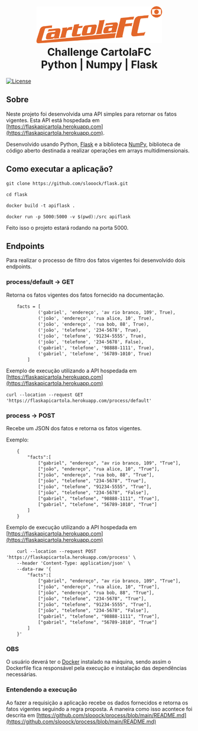<h1 align="center">
    <img alt="Agility" src="images/cartola-fc-logo.png" height="100px" />
    <br>Challenge CartolaFC<br/>
    Python | Numpy | Flask
</h1>

<p align="center">

<a href="https://packagist.org/packages/laravel/framework"><img src="https://poser.pugx.org/laravel/framework/license.svg" alt="License"></a>

</p>

## Sobre

Neste projeto foi desenvolvida uma API simples para retornar os fatos vigentes. Esta API está hospedada em [https://flaskapicartola.herokuapp.com](https://flaskapicartola.herokuapp.com).

Desenvolvido usando Python, [Flask](https://flask.palletsprojects.com/en/2.0.x/) e a biblioteca [NumPy](https://numpy.org/), biblioteca de código aberto destinada a realizar operações em arrays multidimensionais.

## Como executar a aplicação?

```
git clone https://github.com/slooock/flask.git
```

```
cd flask
```

```
docker build -t apiflask .
```

```
docker run -p 5000:5000 -v $(pwd):/src apiflask
```

Feito isso o projeto estará rodando na porta 5000.

## Endpoints

Para realizar o processo de filtro dos fatos vigentes foi desenvolvido dois endpoints.

### process/default -> GET

Retorna os fatos vigentes dos fatos fornecido na documentação.

```
    facts = [
            ('gabriel', 'endereço', 'av rio branco, 109', True),
            ('joão', 'endereço', 'rua alice, 10', True),
            ('joão', 'endereço', 'rua bob, 88', True),
            ('joão', 'telefone', '234-5678', True),
            ('joão', 'telefone', '91234-5555', True),
            ('joão', 'telefone', '234-5678', False),
            ('gabriel', 'telefone', '98888-1111', True),
            ('gabriel', 'telefone', '56789-1010', True)
        ]
```

Exemplo de execução utilizando a API hospedada em [https://flaskapicartola.herokuapp.com](https://flaskapicartola.herokuapp.com)

```
curl --location --request GET 'https://flaskapicartola.herokuapp.com/process/default'
```

### process -> POST

Recebe um JSON dos fatos e retorna os fatos vigentes.

Exemplo:

```
    {
        "facts":[
            ["gabriel", "endereço", "av rio branco, 109", "True"],
            ["joão", "endereço", "rua alice, 10", "True"],
            ["joão", "endereço", "rua bob, 88", "True"],
            ["joão", "telefone", "234-5678", "True"],
            ["joão", "telefone", "91234-5555", "True"],
            ["joão", "telefone", "234-5678", "False"],
            ["gabriel", "telefone", "98888-1111", "True"],
            ["gabriel", "telefone", "56789-1010", "True"]
        ]
    }
```

Exemplo de execução utilizando a API hospedada em [https://flaskapicartola.herokuapp.com](https://flaskapicartola.herokuapp.com)

```
    curl --location --request POST 'https://flaskapicartola.herokuapp.com/process' \
    --header 'Content-Type: application/json' \
    --data-raw '{
        "facts":[
            ["gabriel", "endereço", "av rio branco, 109", "True"],
            ["joão", "endereço", "rua alice, 10", "True"],
            ["joão", "endereço", "rua bob, 88", "True"],
            ["joão", "telefone", "234-5678", "True"],
            ["joão", "telefone", "91234-5555", "True"],
            ["joão", "telefone", "234-5678", "False"],
            ["gabriel", "telefone", "98888-1111", "True"],
            ["gabriel", "telefone", "56789-1010", "True"]
        ]
    }'
```

### OBS

O usuário deverá ter o [Docker](https://www.docker.com/) instalado na máquina, sendo assim o Dockerfile fica responsável pela execução e instalação das dependências necessárias.

### Entendendo a execução

Ao fazer a requisição a aplicação recebe os dados fornecidos e retorna os fatos vigentes seguindo a regra proposta. A maneira como isso acontece foi descrita em [https://github.com/slooock/process/blob/main/README.md](https://github.com/slooock/process/blob/main/README.md)
